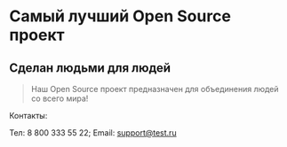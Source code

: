 # Самый лучший Open Source проект

## Сделан людьми для людей

> Наш Open Source проект предназначен для объединения людей со всего мира!

Контакты: 

Тел: 8 800 333 55 22; Email: support@test.ru
